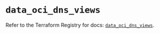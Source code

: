 # `data_oci_dns_views`

Refer to the Terraform Registry for docs: [`data_oci_dns_views`](https://registry.terraform.io/providers/oracle/oci/7.19.0/docs/data-sources/dns_views).

